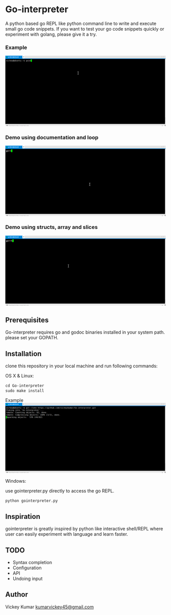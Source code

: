 # Go-interpreter

A python based go REPL like python command line to write and execute small go code snippets. If you want to test your go code snippets quickly or experiment with golang, please give it a try.

### Example
![](doc/Examples.gif)

### Demo using documentation and loop
![](doc/doc.gif)

### Demo using structs, array and slices
![](doc/struct.gif)

## Prerequisites

Go-interpreter requires go and godoc binaries installed in your system path. please set your GOPATH. 

## Installation

clone this repository in your local machine and run following commands:

OS X & Linux:

```
cd Go-interpreter
sudo make install
```

Example
![](doc/installation.gif)


Windows:

use gointerpreter.py directly to access the go REPL.
```
python gointerpreter.py
```

## Inspiration

gointerpreter is greatly inspired by python like interactive shell/REPL where user can easily experiment with language and learn faster.


## TODO

* Syntax completion
* Configuration
* API
* Undoing input


## Author

Vickey Kumar <kumarvickey45@gmail.com>

